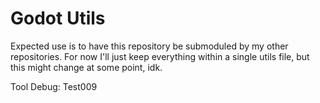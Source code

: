# Godot Utils
Expected use is to have this repository be submoduled by my other repositories. For now I'll just keep everything within a single utils file, but this might change at some point, idk.

Tool Debug:
Test009